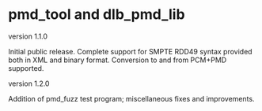 # pmd_tool and dlb_pmd_lib

version 1.1.0

Initial public release.  Complete support for SMPTE RDD49
syntax provided both in XML and binary format. Conversion
to and from PCM+PMD supported.


version 1.2.0

Addition of pmd_fuzz test program; miscellaneous fixes and
improvements.

